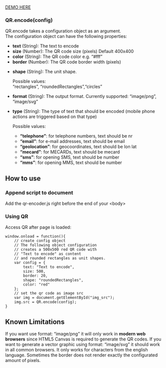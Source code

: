 <a href='http://192.241.245.137/~themegee/qr/'>DEMO HERE</a>

<h3>QR.encode(config)</h3>

<p>QR.encode takes a configuration object as an argument.<br/>
The configuration object can have the following properties:</p>

<ul>
<li><strong>text</strong> (String): The text to encode</li>
<li><strong>size</strong> (Number): The QR code size (pixels) Default 400x400</li>
<li><strong>color</strong> (String): The QR code color e.g. &ldquo;#fff&rdquo;</li>
<li><strong>border</strong> (Number): The QR code border width (pixels)</li>
<li><p><strong>shape</strong> (String): The unit shape.</p>

<p>   Possible values:<br/>
  &ldquo;rectangles&rdquo;, &ldquo;roundedRectangles&rdquo;,&ldquo;circles&rdquo;</p></li>
<li><strong>format</strong> (String): The output format. Currently supported: &ldquo;image/png&rdquo;, &ldquo;image/svg&rdquo;</li>
<li><p><strong>type</strong> (String): The type of text that should be encoded (mobile phone actions are triggered based on that type)</p>

<p>  Possible values:</p>

<ul>
<li><strong>&ldquo;telephone&rdquo;</strong>: for telephone numbers, text should be nr</li>
<li><strong>&ldquo;email&rdquo;</strong>: for e-mail addresses, text should be email</li>
<li><strong>&ldquo;geolocation&rdquo;</strong>: for geocoordinates, text should be lon lat</li>
<li><strong>&ldquo;mecard&rdquo;</strong>: for MECARDs, text should be mecard</li>
<li><strong>&ldquo;sms&rdquo;</strong>: for opening SMS, text should be number</li>
<li><strong>&ldquo;mms&rdquo;</strong>: for opening MMS, text should be number</li>
</ul>
</li>
</ul>


<h2>How to use</h2>

<h3>Append script to document</h3>

<p>Add the qr-encoder.js right before the end of your &lt;body></p>

<h3>Using QR</h3>

<p>Access QR after page is loaded:</p>

<pre><code>window.onload = function(){
    // create config object
    // The following object configuration
    // creates a 500x500 red QR code with 
    // "Text to encode" as content
    // and rounded rectangles as unit shapes.
    var config = {
        text: "Text to encode",
        size: 500,
        border: 20,
        shape: "roundedRectangles",
        color: "red"
    };
    // set the qr code as image src 
    var img = document.getElementById("img_src");
    img.src = QR.encode(config);
}
</code></pre>

<h2>Known Limitations</h2>

<p>If you want use format: &ldquo;image/png&rdquo; it will only work in <strong>modern web browsers</strong> since HTML5 Canvas is required to generate the QR codes. If you want to generate a vector graphic using format: &ldquo;image/svg&rdquo; it should work in all common browsers. It only works for characters from the english language. Sometimes the border does not render exactly the configurated amount of pixels.</p>
